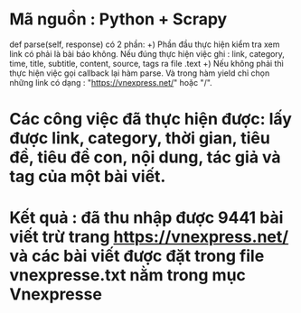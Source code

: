 # Mã nguồn : Python + Scrapy
def parse(self, response) có 2 phần: +) Phần đầu thực hiện kiểm tra xem link có phải là bài báo không. Nếu đúng thực hiện việc ghi : link, category, time, title, subtitle, content, source, tags ra file .text +) Nếu không phải thì thực hiện việc gọi callback lại hàm parse. Và trong hàm yield chỉ chọn những link có dạng : "https://vnexpress.net/" hoặc "/".

# Các công việc đã thực hiện được: lấy được link, category, thời gian, tiêu đề, tiêu đề con, nội dung, tác giả và tag của một bài viết.
# Kết quả : đã thu nhập được 9441 bài viết trừ trang https://vnexpress.net/ và các bài viết được đặt trong file vnexpresse.txt nằm trong mục Vnexpresse
